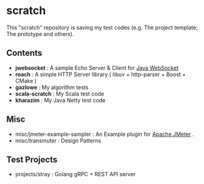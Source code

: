 # scratch

This "scratch" repository is saving my test codes 
(e.g. The project template; The prototype and others).

## Contents
* **jwebsocket** : A sample Echo Server & Client for [Java WebSocket](https://github.com/TooTallNate/Java-WebSocket)
* **roach** : A simple HTTP Server library ( libuv + http-parser + Boost + CMake )
* **gazlowe** : My algorithm tests
* **scala-scratch** : My Scala test code
* **kharazim** : My Java Netty test code


## Misc
* misc/jmeter-example-sampler : An Example plugin for [Apache JMeter](http://jmeter.apache.org/) .
* misc/transmuter : Design Patterns

## Test Projects
* projects/stray : Golang gRPC + REST API server

